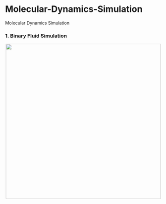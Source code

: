 # Molecular-Dynamics-Simulation
Molecular Dynamics Simulation

### 1. Binary Fluid Simulation
<img src="https://github.com/sleipnir029/Molecular-Dynamics-Simulation/blob/main/BinaryFluid/movies/binaryfluid.gif" width="500" height="500" style="display: block; margin: 0 auto"/>

